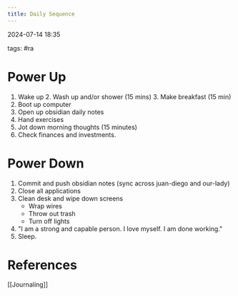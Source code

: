 ```yaml
---
title: Daily Sequence
---
```

2024-07-14 18:35

tags: #ra
# Power Up
1. Wake up
	2. Wash up and/or shower (15 mins)
	3. Make breakfast (15 min)
2. Boot up computer
3. Open up obsidian daily notes
4. Hand exercises 
5. Jot down morning thoughts (15 minutes)
6. Check finances and investments.
# Power Down
1. Commit and push obsidian notes (sync across juan-diego and our-lady)
2. Close all applications
3. Clean desk and wipe down screens
	* Wrap wires
	* Throw out trash
	* Turn off lights
4. "I am a strong and capable person. I love myself. I am done working."
5. Sleep.
# References
[[Journaling]]